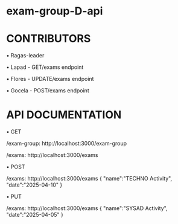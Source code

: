 # exam-group-D-api

# CONTRIBUTORS
• Ragas-leader

• Lapad - GET/exams endpoint 

• Flores - UPDATE/exams endpoint

• Gocela - POST/exams endpoint

# API DOCUMENTATION
• GET

/exam-group: http://localhost:3000/exam-group

/exams: http://localhost:3000/exams

• POST

/exams: http://localhost:3000/exams { "name":"TECHNO Activity", "date":"2025-04-10" }

• PUT

/exams: http://localhost:3000/exams { "name":"SYSAD Activity", "date":"2025-04-05" }


